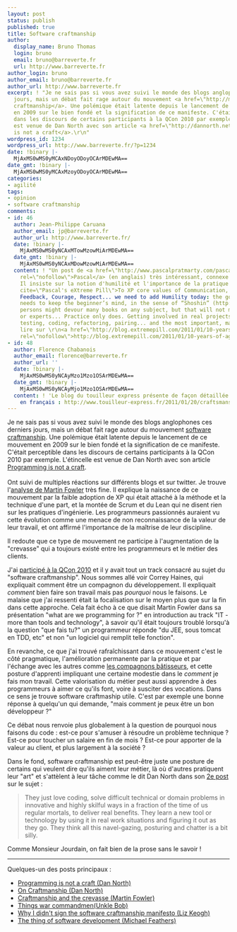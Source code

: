 ```yaml
---
layout: post
status: publish
published: true
title: Software craftmanship
author:
  display_name: Bruno Thomas
  login: bruno
  email: bruno@barreverte.fr
  url: http://www.barreverte.fr
author_login: bruno
author_email: bruno@barreverte.fr
author_url: http://www.barreverte.fr
excerpt: ! "Je ne sais pas si vous avez suivi le monde des blogs anglophones ces derniers
  jours, mais un débat fait rage autour du mouvement <a href=\"http://manifesto.softwarecraftsmanship.org/\">software
  craftmanship</a>. Une polémique était latente depuis le lancement de ce mouvement
  en 2009 sur le bien fondé et la signification de ce manifeste. C'était perceptible
  dans les discours de certains participants à la QCon 2010 par exemple. L'étincelle
  est venue de Dan North avec son article <a href=\"http://dannorth.net/2011/01/11/programming-is-not-a-craft/\">Programming
  is not a craft</a>.\r\n"
wordpress_id: 1234
wordpress_url: http://www.barreverte.fr/?p=1234
date: !binary |-
  MjAxMS0wMS0yMCAxNDoyODoyOCArMDEwMA==
date_gmt: !binary |-
  MjAxMS0wMS0yMCAxMzoyODoyOCArMDEwMA==
categories:
- agilité
tags:
- opinion
- software craftmanship
comments:
- id: 46
  author: Jean-Philippe Caruana
  author_email: jp@barreverte.fr
  author_url: http://www.barreverte.fr/
  date: !binary |-
    MjAxMS0wMS0yNCAxMTowMzowMiArMDEwMA==
  date_gmt: !binary |-
    MjAxMS0wMS0yNCAxMDowMzowMiArMDEwMA==
  content: ! "Un post de <a href=\"http://www.pascalpratmarty.com/pascal/profil.html\"
    rel=\"nofollow\">Pascal</a> (en anglais) très intéressant, connexe à ce sujet.
    Il insiste sur la notion d'humilité et l'importance de la pratique :\r\n<blockquote
    cite=\"Pascal's eXtreme Pill\">To XP core values of Communication, Simplicity,
    Feedback, Courage, Respect... we need to add Humility today: the good practitioner
    needs to keep the beginner’s mind, in the sense of “Shoshin” (http://en.wikipedia.org/wiki/Shoshin).\r\n\r\nMotivated
    persons might devour many books on any subject, but that will not make them proficient
    or experts... Practice only does. Getting involved in real projects for years,
    testing, coding, refactoring, pairing... and the most important, making mistakes.</blockquote>\r\n\r\nA
    lire sur \r\n<a href=\"http://blog.extremepill.com/2011/01/10-years-of-agile-and.html\"
    rel=\"nofollow\">http://blog.extremepill.com/2011/01/10-years-of-agile-and.html</a>"
- id: 48
  author: Florence Chabanois
  author_email: florence@barreverte.fr
  author_url: ''
  date: !binary |-
    MjAxMS0wMS0yNCAyMzo1Mzo1OSArMDEwMA==
  date_gmt: !binary |-
    MjAxMS0wMS0yNCAyMjo1Mzo1OSArMDEwMA==
  content: ! 'Le blog du touilleur express présente de façon détaillée le mouvement
    en français : http://www.touilleur-express.fr/2011/01/20/craftsmanship/'
---
```

<p>Je ne sais pas si vous avez suivi le monde des blogs anglophones ces derniers jours, mais un débat fait rage autour du mouvement <a href="http://manifesto.softwarecraftsmanship.org/">software craftmanship</a>. Une polémique était latente depuis le lancement de ce mouvement en 2009 sur le bien fondé et la signification de ce manifeste. C'était perceptible dans les discours de certains participants à la QCon 2010 par exemple. L'étincelle est venue de Dan North avec son article <a href="http://dannorth.net/2011/01/11/programming-is-not-a-craft/">Programming is not a craft</a>.<br />
<a id="more"></a><a id="more-1234"></a><br />
Ont suivi de multiples réactions sur différents blogs et sur twitter. Je trouve l'<a href="http://martinfowler.com/bliki/CraftmanshipAndTheCrevasse.html">analyse de Martin Fowler</a> très fine. Il explique la naissance de ce mouvement par la faible adoption de XP qui était attaché à la méthode et la technique d'une part, et la montée de Scrum et du Lean qui ne disent rien sur les pratiques d'ingénierie. Les programmeurs passionnés auraient vu cette évolution comme une menace de non reconnaissance de la valeur de leur travail, et ont affirmé l'importance de la maîtrise de leur discipline.</p>
<p>Il redoute que ce type de mouvement ne participe à l'augmentation de la "crevasse" qui a toujours existé entre les programmeurs et le métier des clients.</p>
<p>J'ai <a href="http://www.barreverte.fr/alors-cette-qcon-2010">participé à la QCon 2010</a> et il y avait tout un track consacré au sujet du "software craftmanship". Nous sommes allé voir Correy Haines, qui expliquait comment être un compagnon du développement. Il expliquait <em>comment</em> bien faire son travail mais pas <em>pourquoi</em> nous le faisons. Le malaise que j'ai ressenti était la focalisation sur le moyen plus que sur la fin dans cette approche. Cela fait écho à ce que disait Martin Fowler dans sa présentation "what are we programming for ?" en introduction au track "IT - more than tools and technology", à savoir qu'il était toujours troublé lorsqu'à la question "que fais tu?" un programmeur réponde "du JEE, sous tomcat en TDD, etc" et non "un logiciel qui remplit telle fonction".</p>
<p>En revanche, ce que j'ai trouvé rafraîchissant dans ce mouvement c'est le côté pragmatique, l'amélioration permanente par la pratique et par l'échange avec les autres comme <a href="http://fr.wikipedia.org/wiki/Compagnonnage">les compagnons bâtisseurs</a>, et cette posture d'apprenti impliquant une certaine modestie dans le <em>comment</em> je fais mon travail. Cette valorisation du métier peut aussi apprendre à des programmeurs à aimer ce qu'ils font, voire à susciter des vocations. Dans ce sens je trouve software craftmaship utile. C'est par exemple une bonne réponse à quelqu'un qui demande, "mais comment je peux être un bon développeur ?"</p>
<p>Ce débat nous renvoie plus globalement à la question de pourquoi nous faisons du code : est-ce pour s'amuser à résoudre un problème technique ? Est-ce pour toucher un salaire en fin de mois ? Est-ce pour apporter de la valeur au client, et plus largement à la société ?</p>
<p>Dans le fond, software craftmanship est peut-être juste une posture de certains qui veulent dire qu'ils aiment leur métier, là où d'autres pratiquent leur "art" et s'attèlent à leur tâche comme le dit Dan North dans son <a href="http://dannorth.net/2011/01/15/on-craftsmanship/">2e post</a> sur le sujet :</p>
<blockquote><p>They just love coding, solve difficult technical or domain problems in innovative and highly skilful ways in a fraction of the time of us regular mortals, to deliver real benefits. They learn a new tool or technology by using it in real work situations and figuring it out as they go. They think all this navel-gazing, posturing and chatter is a bit silly.</p></blockquote>
<p>Comme Monsieur Jourdain, on fait bien de la prose sans le savoir !</p>
<hr />
Quelques-un des posts principaux :</p>
<ul>
<li><a href="http://dannorth.net/2011/01/11/programming-is-not-a-craft">Programming is not a craft (Dan North)</a></li>
<li><a href="http://dannorth.net/2011/01/15/on-craftsmanship">On Craftmanship (Dan North)</a></li>
<li><a href="http://martinfowler.com/bliki/CraftmanshipAndTheCrevasse.html">Craftmanship and the crevasse (Martin Fowler)</a></li>
<li><a href="http://cleancoder.posterous.com/software-craftsmanship-things-wars-commandmen">Things war commandmen(Unkle Bob)</a></li>
<li><a href="http://lizkeogh.com/2011/01/14/why-i-didnt-sign-the-software-craftsmanship-manifesto/">Why I didn't sign the software craftmanship manifesto (Liz Keogh)</a></li>
<li><a href="http://michaelfeathers.typepad.com/michael_feathers_blog/2011/01/the-thing-of-software-development.html">The thing of software development (Michael Feathers)</a></li>
</ul>
